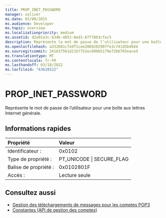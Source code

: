```yaml
---
title: PROP_INET_PASSWORD
manager: soliver
ms.date: 03/09/2015
ms.audience: Developer
ms.topic: overview
ms.localizationpriority: medium
ms.assetid: d2e01e3c-634b-4052-8ed1-87f7863cfec5
description: Représente le mot de passe de l’utilisateur pour une boîte aux lettres Internet générale.
ms.openlocfilehash: a332681cfa9f1cee2069202907fe3c741d5b49d4
ms.sourcegitcommit: 241637561d21b7752ec690b5179e72b6703eaced
ms.translationtype: MT
ms.contentlocale: fr-FR
ms.lasthandoff: 03/18/2022
ms.locfileid: "63628522"
---
```

# <a name="prop_inet_password"></a>PROP_INET_PASSWORD

Représente le mot de passe de l’utilisateur pour une boîte aux lettres Internet générale.
  
## <a name="quick-info"></a>Informations rapides

|Propriété |Valeur |
|:-----|:-----|
|Identificateur :  <br/> |0x0102  <br/> |
|Type de propriété :  <br/> |PT_UNICODE \| SECURE_FLAG  <br/> |
|Balise de propriété :  <br/> |0x0102801F  <br/> |
|Accès :  <br/> |Lecture seule  <br/> |
   
## <a name="see-also"></a>Consultez aussi

- [Gestion des téléchargements de messages pour les comptes POP3](managing-message-downloads-for-pop3-accounts.md) 
- [Constantes (API de gestion des comptes)](constants-account-management-api.md)

